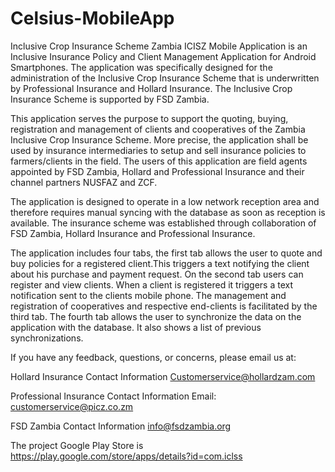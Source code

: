 # Celsius-MobileApp

Inclusive Crop Insurance Scheme Zambia ICISZ Mobile Application is an Inclusive Insurance Policy and Client Management Application for Android Smartphones. The application was specifically designed for the administration of the Inclusive Crop Insurance Scheme that is underwritten by Professional Insurance and Hollard Insurance. The Inclusive Crop Insurance Scheme is supported by FSD Zambia.


This application serves the purpose to support the quoting, buying, registration and management of clients and cooperatives of the Zambia Inclusive Crop Insurance Scheme. More precise, the application shall be used by insurance intermediaries to setup and sell insurance policies to farmers/clients in the field. The users of this application are field agents appointed by FSD Zambia, Hollard and Professional Insurance and their channel partners NUSFAZ and ZCF.

The application is designed to operate in a low network reception area and therefore requires manual syncing with the database as soon as reception is available. The insurance scheme was established through collaboration of FSD Zambia, Hollard Insurance and Professional Insurance.

The application includes four tabs, the first tab allows the user to quote and buy policies for a registered client.This triggers a text notifying the client about his purchase and payment request. On the second tab users can register and view clients. When a client is registered it triggers a text notification sent to the clients mobile phone. The management and registration of cooperatives and respective end-clients is facilitated by the third tab. The fourth tab allows the user to synchronize the data on the application with the database. It also shows a list of previous synchronizations.

If you have any feedback, questions, or concerns, please email us at:


Hollard Insurance Contact Information
Customerservice@hollardzam.com

Professional Insurance Contact Information
Email: customerservice@picz.co.zm

FSD Zambia Contact Information
info@fsdzambia.org


The project Google Play Store is https://play.google.com/store/apps/details?id=com.iclss
